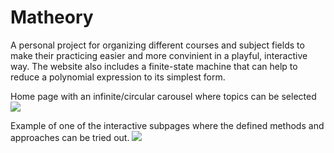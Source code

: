 # Matheory
A personal project for organizing different courses and subject fields to make their practicing easier and more convinient in a playful, interactive way. The website also includes a finite-state machine that can help to reduce a polynomial expression to its simplest form.

Home page with an infinite/circular carousel where topics can be selected
![](https://i.ibb.co/LCQx8hG/280876841-706818200565699-7461416437388426293-n.png)

Example of one of the interactive subpages where the defined methods and approaches can be tried out.
![](https://i.ibb.co/Pm1rMm8/280931694-1143487939837174-7984895574848322976-n.png)
